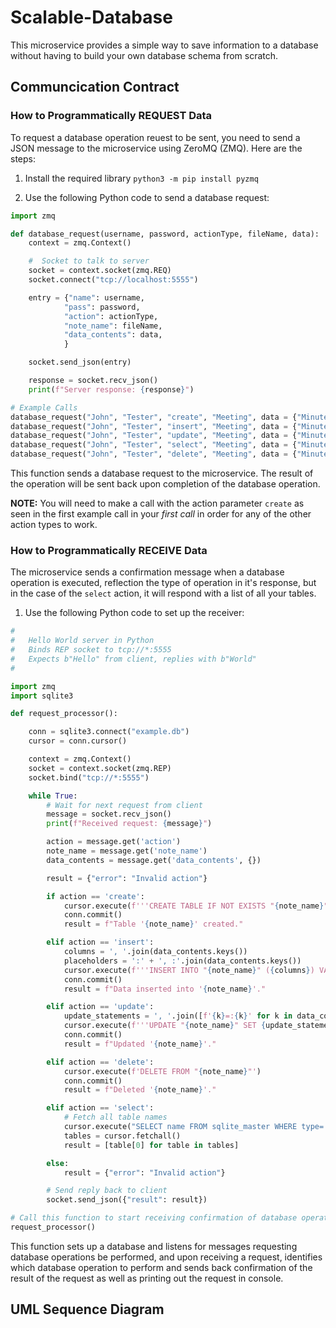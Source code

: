# Scalable-Database
This microservice provides a simple way to save information to a database without having to build your own database schema from scratch.
## Communcication Contract
### How to Programmatically REQUEST Data
To request a database operation reuest to be sent, you need to send a JSON message to the microservice using ZeroMQ (ZMQ). Here are the steps:

1. Install the required library
`python3 -m pip install pyzmq`

2. Use the following Python code to send a database request:
```python
import zmq

def database_request(username, password, actionType, fileName, data):
    context = zmq.Context()

    #  Socket to talk to server
    socket = context.socket(zmq.REQ)
    socket.connect("tcp://localhost:5555")

    entry = {"name": username,
            "pass": password,
            "action": actionType,
            "note_name": fileName,
            "data_contents": data,
            }

    socket.send_json(entry)

    response = socket.recv_json()
    print(f"Server response: {response}")

# Example Calls
database_request("John", "Tester", "create", "Meeting", data = {"Minutes": "30", "Topic": "Feature", "Due": "9/13/24"})
database_request("John", "Tester", "insert", "Meeting", data = {"Minutes": "45", "Topic": "Feature", "Due": "10/05/24"})
database_request("John", "Tester", "update", "Meeting", data = {"Minutes": "30", "Topic": "Feature", "Due": "9/13/24"})
database_request("John", "Tester", "select", "Meeting", data = {"Minutes": "30", "Topic": "Feature", "Due": "9/13/24"})
database_request("John", "Tester", "delete", "Meeting", data = {"Minutes": "30", "Topic": "Feature", "Due": "9/13/24"})


```
This function sends a database request to the microservice. The result of the operation will be sent back upon completion of the database operation. 

**NOTE:** You will need to make a call with the action parameter `create` as seen in the first example call in your *first call* in order for any of the other action types to work.

### How to Programmatically RECEIVE Data
The microservice sends a confirmation message when a database operation is executed, reflection the type of operation in it's response, but in the case of the `select` action, it will respond with a list of all your tables.

1. Use the following Python code to set up the receiver:
```python
#
#   Hello World server in Python
#   Binds REP socket to tcp://*:5555
#   Expects b"Hello" from client, replies with b"World"
#

import zmq
import sqlite3

def request_processor():

    conn = sqlite3.connect("example.db")
    cursor = conn.cursor()

    context = zmq.Context()
    socket = context.socket(zmq.REP)
    socket.bind("tcp://*:5555")

    while True:
        # Wait for next request from client
        message = socket.recv_json()
        print(f"Received request: {message}")

        action = message.get('action')
        note_name = message.get('note_name')
        data_contents = message.get('data_contents', {})

        result = {"error": "Invalid action"}

        if action == 'create':
            cursor.execute(f'''CREATE TABLE IF NOT EXISTS "{note_name}" ({', '.join([f'{k} TEXT' for k in data_contents.keys()])})''')
            conn.commit()
            result = f"Table '{note_name}' created."

        elif action == 'insert':
            columns = ', '.join(data_contents.keys())
            placeholders = ':' + ', :'.join(data_contents.keys())
            cursor.execute(f'''INSERT INTO "{note_name}" ({columns}) VALUES ({placeholders}) ON CONFLICT DO NOTHING''', data_contents)
            conn.commit()
            result = f"Data inserted into '{note_name}'."

        elif action == 'update':
            update_statements = ', '.join([f'{k}=:{k}' for k in data_contents.keys()])
            cursor.execute(f'''UPDATE "{note_name}" SET {update_statements} WHERE rowid IN (SELECT rowid FROM "{note_name}" ORDER BY rowid DESC LIMIT 1)''', data_contents)
            conn.commit()
            result = f"Updated '{note_name}'."

        elif action == 'delete':
            cursor.execute(f'DELETE FROM "{note_name}"')
            conn.commit()
            result = f"Deleted '{note_name}'."

        elif action == 'select':
            # Fetch all table names
            cursor.execute("SELECT name FROM sqlite_master WHERE type='table';")
            tables = cursor.fetchall()
            result = [table[0] for table in tables]

        else:
            result = {"error": "Invalid action"}

        # Send reply back to client
        socket.send_json({"result": result})

# Call this function to start receiving confirmation of database operations
request_processor()
```

This function sets up a database and listens for messages requesting database operations be performed, and upon receiving a request, identifies which database operation to perform and sends back confirmation of the result of the request as well as printing out the request in console.

## UML Sequence Diagram
